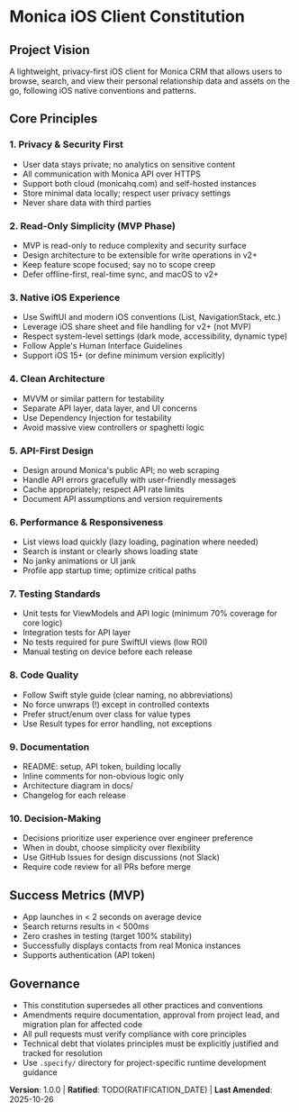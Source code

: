 <!-- Sync Impact Report
Version change: [undefined] → 1.0.0
Modified principles: None (initial adoption)
Added sections: All sections created from template
Removed sections: None
Templates requiring updates: 
  ✅ .specify/templates/plan-template.md (pending review)
  ✅ .specify/templates/spec-template.md (pending review)
  ✅ .specify/templates/tasks-template.md (pending review)
  ✅ .specify/templates/commands/*.md (pending review)
Follow-up TODOs: 
  - RATIFICATION_DATE marked as TODO (needs confirmation)
-->

# Monica iOS Client Constitution

## Project Vision

A lightweight, privacy-first iOS client for Monica CRM that allows users 
to browse, search, and view their personal relationship data and assets 
on the go, following iOS native conventions and patterns.

## Core Principles

### 1. Privacy & Security First
- User data stays private; no analytics on sensitive content
- All communication with Monica API over HTTPS
- Support both cloud (monicahq.com) and self-hosted instances
- Store minimal data locally; respect user privacy settings
- Never share data with third parties

### 2. Read-Only Simplicity (MVP Phase)
- MVP is read-only to reduce complexity and security surface
- Design architecture to be extensible for write operations in v2+
- Keep feature scope focused; say no to scope creep
- Defer offline-first, real-time sync, and macOS to v2+

### 3. Native iOS Experience
- Use SwiftUI and modern iOS conventions (List, NavigationStack, etc.)
- Leverage iOS share sheet and file handling for v2+ (not MVP)
- Respect system-level settings (dark mode, accessibility, dynamic type)
- Follow Apple's Human Interface Guidelines
- Support iOS 15+ (or define minimum version explicitly)

### 4. Clean Architecture
- MVVM or similar pattern for testability
- Separate API layer, data layer, and UI concerns
- Use Dependency Injection for testability
- Avoid massive view controllers or spaghetti logic

### 5. API-First Design
- Design around Monica's public API; no web scraping
- Handle API errors gracefully with user-friendly messages
- Cache appropriately; respect API rate limits
- Document API assumptions and version requirements

### 6. Performance & Responsiveness
- List views load quickly (lazy loading, pagination where needed)
- Search is instant or clearly shows loading state
- No janky animations or UI jank
- Profile app startup time; optimize critical paths

### 7. Testing Standards
- Unit tests for ViewModels and API logic (minimum 70% coverage for core logic)
- Integration tests for API layer
- No tests required for pure SwiftUI views (low ROI)
- Manual testing on device before each release

### 8. Code Quality
- Follow Swift style guide (clear naming, no abbreviations)
- No force unwraps (!) except in controlled contexts
- Prefer struct/enum over class for value types
- Use Result types for error handling, not exceptions

### 9. Documentation
- README: setup, API token, building locally
- Inline comments for non-obvious logic only
- Architecture diagram in docs/
- Changelog for each release

### 10. Decision-Making
- Decisions prioritize user experience over engineer preference
- When in doubt, choose simplicity over flexibility
- Use GitHub Issues for design discussions (not Slack)
- Require code review for all PRs before merge

## Success Metrics (MVP)

- App launches in < 2 seconds on average device
- Search returns results in < 500ms
- Zero crashes in testing (target 100% stability)
- Successfully displays contacts from real Monica instances
- Supports authentication (API token)

## Governance

- This constitution supersedes all other practices and conventions
- Amendments require documentation, approval from project lead, and migration plan for affected code
- All pull requests must verify compliance with core principles
- Technical debt that violates principles must be explicitly justified and tracked for resolution
- Use `.specify/` directory for project-specific runtime development guidance

**Version**: 1.0.0 | **Ratified**: TODO(RATIFICATION_DATE) | **Last Amended**: 2025-10-26
